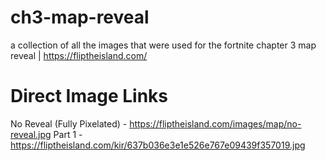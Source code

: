 # ch3-map-reveal
a collection of all the images that were used for the fortnite chapter 3 map reveal | https://fliptheisland.com/

# Direct Image Links
No Reveal (Fully Pixelated) - https://fliptheisland.com/images/map/no-reveal.jpg
Part 1 - https://fliptheisland.com/kir/637b036e3e1e526e767e09439f357019.jpg

